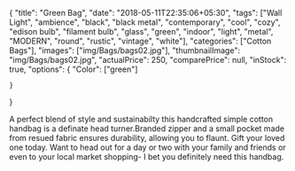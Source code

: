 {
    "title": "Green Bag",
    "date": "2018-05-11T22:35:06+05:30",
    "tags": ["Wall Light", "ambience", "black", "black metal", "contemporary", "cool", "cozy", "edison bulb", "filament bulb", "glass", "green", "indoor", "light", "metal", "MODERN", "round", "rustic", "vintage", "white"],
    "categories": ["Cotton Bags"],
    "images": ["img/Bags/bags02.jpg"],
    "thumbnailImage": "img/Bags/bags02.jpg",
    "actualPrice": 250,
    "comparePrice": null,
    "inStock": true,
    "options": {
            "Color": ["green"]
           
    }
    
}

A perfect blend of style and sustainabilty this handcrafted simple cotton handbag is a definate head turner.Branded zipper and a small pocket made from resued fabric ensures durability, allowing you to flaunt. Gift your loved one today.
Want to head out for a day or two with your family and friends or even to your local market shopping- I bet you definitely need this handbag.